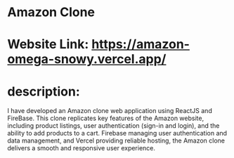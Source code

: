 # Amazon Clone
# Website Link: https://amazon-omega-snowy.vercel.app/
# description:
I have developed an Amazon clone web application using ReactJS and FireBase. This clone replicates key features of the Amazon website, including product listings, user authentication (sign-in and login), and the ability to add products to a cart. Firebase managing user authentication and data management, and Vercel providing reliable hosting, the Amazon clone delivers a smooth and responsive user experience.

